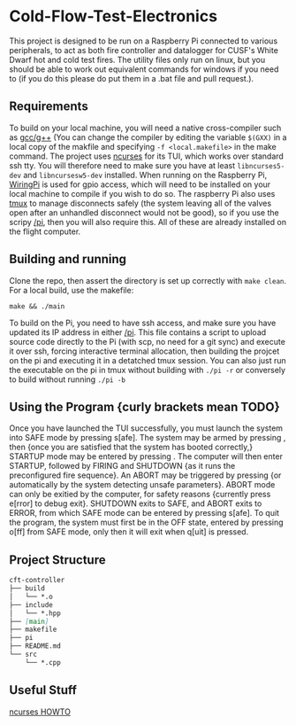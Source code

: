 # Cold-Flow-Test-Electronics
This project is designed to be run on a Raspberry Pi connected to various peripherals, to act as both fire controller and datalogger for CUSF's White Dwarf hot and cold test fires.
The utility files only run on linux, but you should be able to work out equivalent commands for windows if you need to (if you do this please do put them in a .bat file and pull request.).

## Requirements
To build on your local machine, you will need a native cross-compiler such as [gcc/g++](https://www.gnu.org/software/gcc/) (You can change the compiler by editing the variable `$(GXX)` in a local copy of the makfile and specifying `-f <local.makefile>` in the make command.
The project uses [ncurses](https://invisible-island.net/ncurses/announce.html) for its TUI, which works over standard ssh tty.
You will therefore need to make sure you have at least `libncurses5-dev` and `libncursesw5-dev` installed.
When running on the Raspberry Pi, [WiringPi](http://wiringpi.com/) is used for gpio access, which will need to be installed on your local machine to compile if you wish to do so. 
The raspberry Pi also uses [tmux](https://linuxhandbook.com/tmux/) to manage disconnects safely (the system leaving all of the valves open after an unhandled disconnect would not be good), so if you use the scripy [/pi](/pi), then you will also require this.
All of these are already installed on the flight computer.

## Building and running
Clone the repo, then assert the directory is set up correctly with `make clean`.
For a local build, use the makefile:
```console
make && ./main
```
To build on the Pi, you need to have ssh access, and make sure you have updated its IP address in either [/pi](/pi).
This file contains a script to upload source code directly to the Pi (with scp, no need for a git sync) and execute it over ssh, forcing interactive terminal allocation, then building the projcet on the pi and executing it in a detatched tmux session.
You can also just run the executable on the pi in tmux without building with `./pi -r` or conversely to build without running `./pi -b`

## Using the Program {curly brackets mean TODO} 
Once you have launched the TUI successfully, you must launch the system into SAFE mode by pressing s[afe].
The system may be armed by pressing <CTRL-A>, then {once you are satisfied that the system has booted correctly,} STARTUP mode may be entered by pressing <SPACE>.
The computer will then enter STARTUP, followed by FIRING and SHUTDOWN {as it runs the preconfigured fire sequence}.
An ABORT may be triggered by pressing <BACKSPACE> {or automatically by the system detecting unsafe parameters}. 
ABORT mode can only be exitied by the computer, for safety reasons {currently press e[rror] to debug exit}.
SHUTDOWN exits to SAFE, and ABORT exits to ERROR, from which SAFE mode can be entered by pressing s[afe].
To quit the program, the system must first be in the OFF state, entered by pressing o[ff] from SAFE mode, only then it will exit when q[uit] is pressed.

## Project Structure
```markdown
cft-controller
├── build
│   └── *.o
├── include
│   └── *.hpp
├── [main]
├── makefile
├── pi
├── README.md
└── src
    └── *.cpp
```

## Useful Stuff
[ncurses HOWTO](https://tldp.org/HOWTO/NCURSES-Programming-HOWTO/)
